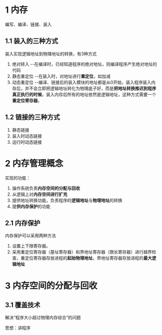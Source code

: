 # 1 内存
编写、编译、链接、装入
## 1.1 装入的三种方式
装入实现逻辑地址到物理地址的转换，有3种方式
1. 绝对转入     --在编译时，已经知道程序的绝对地址，则编译程序产生绝对地址的代码
2. 静态重定位   --在装入时，对地址进行**重定位**，如加减
3. 动态重定位   --编译、链接后的装入模块的地址都是从0开始，装入程序装入内存后，并不会立即把逻辑地址转化为物理底子好，而是**把地址转换推迟到程序真正执行的时候**，装入内存后所有的地址依然是逻辑地址，这种方式需要一个**重定位寄存器**。

## 1.2 链接的三种方式
1. 静态链接
2. 装入时动态链接
3. 运行时动态链接

# 2 内存管理概念
实现的功能：
1. 操作系统负责**内存空间的分配与回收**
2. 从逻辑上对**内存空间进行扩充**
3. 提供地址转换功能，负责程序的**逻辑地址**与**物理地址**的转换
4. 提**供内存保护**的功能
## 2.1 内存保护
内存保护可以采用两种方法
1. 设置上下限寄存器。
2. 采用重定位寄存器（基址寄存器）和界地址寄存器（限长寄存器）进行越界检查，重定位寄存器存放进程的**起始物理地址**，界地址寄存器存放进程的**最大逻辑地址**

# 3 内存空间的分配与回收
## 3.1 覆盖技术
解决“程序大小超过物理内存综合”的问题

思想：讲程序